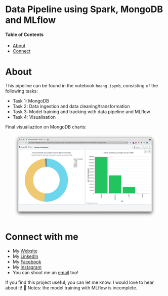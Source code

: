 # Data Pipeline using Spark, MongoDB and MLflow

#### Table of Contents
* [About](#about)
* [Connect](#connect)


<a name="about"></a>
# About
This pipeline can be found in the notebook `hoang.ipynb`, consisting of the following tasks:
- Task 1: MongoDB
- Task 2: Data ingestion and data cleaning/transformation
- Task 3: Model training and tracking with data pipeline and MLflow
- Task 4: Visualisation

<p>Final visualiaztion on MongoDB charts:</p>
<p align="center"><img src="./src/images/MongoCharts.jpg" alt="MongoDB charts" width="90%"></p>


<a name="connect"></a>
# Connect with me
* My [Website](https://hoangdesu.com/)
* My [LinkedIn](https://www.linkedin.com/in/hoangdesu/)
* My [Facebook](https://www.facebook.com/Hoangdayo/)
* My [Instagram](https://www.instagram.com/hoang.desu/)
* You can shoot me an [email](mailto:hoangdesu@gmail.com) too!

If you find this project useful, you can let me know. I would love to hear about it! 🍣
Notes: the model training with MLflow is incomplete.


